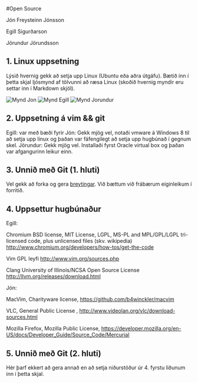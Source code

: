 #Open Source

Jón Freysteinn Jónsson

Egill Sigurðarson

Jörundur Jörundsson

## 1. Linux uppsetning

Lýsið hvernig gekk að setja upp Linux (Ubuntu eða aðra útgáfu). Bætið inn í þetta skjal ljósmynd af tölvunni að ræsa Linux (skoðið hvernig myndir eru settar inn í Markdown skjöl).

![Mynd Jon]()
![Mynd Egill](http://i.imgur.com/Y0vGAOw.jpg?1)
![Mynd Jorundur]()


## 2. Uppsetning á vim && git

Egill: var með bæði fyrir
Jón: Gekk mjög vel, notaði vmware á Windows 8 til að setja upp linux og þaðan var fáfengilegt að setja upp hugbúnað í gegnum skel.
Jörundur: Gekk mjög vel. Installaði fyrst Oracle virtual box og þaðan var afgangurinn leikur einn.

## 3. Unnið með Git (1. hluti)

Vel gekk að forka og gera [breytingar](https://github.com/egillsig/INTOPrufa). Við bættum við frábærum eiginleikum í forritið.


## 4. Uppsettur hugbúnaður

Egill:

Chromium 
BSD license, MIT License, LGPL, MS-PL and MPL/GPL/LGPL tri-licensed code, plus unlicensed files (skv. wikipedia)
http://www.chromium.org/developers/how-tos/get-the-code

Vim
GPL leyfi
http://www.vim.org/sources.php

Clang
University of Illinois/NCSA Open Source License
http://llvm.org/releases/download.html

Jón:

MacVim, Charityware license, https://github.com/b4winckler/macvim

VLC, General Public License , http://www.videolan.org/vlc/download-sources.html

Mozilla Firefox, Mozilla Public License, https://developer.mozilla.org/en-US/docs/Developer_Guide/Source_Code/Mercurial

## 5. Unnið með Git (2. hluti)

Hér þarf ekkert að gera annað en að setja niðurstöður úr 4. fyrstu liðunum inn í þetta skjal.
